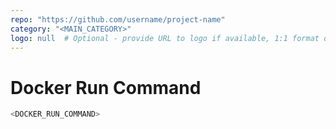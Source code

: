 ```yaml
---
repo: "https://github.com/username/project-name"
category: "<MAIN_CATEGORY>"
logo: null  # Optional - provide URL to logo if available, 1:1 format only
---
```


# Docker Run Command

```bash
<DOCKER_RUN_COMMAND>
```
